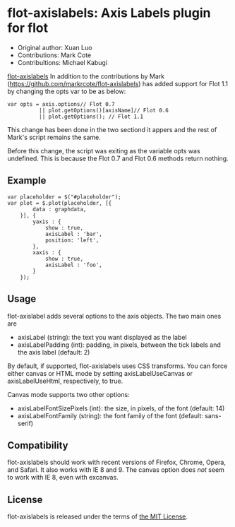 flot-axislabels: Axis Labels plugin for flot
============================================

* Original author: Xuan Luo
* Contributions: Mark Cote
* Contribultions: Michael Kabugi

[flot-axislabels](https://github.com/mikeslim7/flot-axislabels) In addition to the contributions by Mark (https://github.com/markrcote/flot-axislabels)
has added support for Flot 1.1 by changing the opts var to be as below:

    var opts = axis.options// Flot 0.7
              || plot.getOptions()[axisName]// Flot 0.6
              || plot.getOptions();	// Flot 1.1
              
This change has been done in the two sectiond it appers and the rest of Mark's script remains the same.

Before this change, the script was exiting as the variable opts was undefined. This is because the Flot 0.7 and Flot 0.6
methods return nothing.


Example
-------

    var placeholder = $("#placeholder");
    var plot = $.plot(placeholder, [{
            data : graphdata,
        }], {
            yaxis : {
                show : true,
                axisLabel : 'bar',
                position: 'left',
            },
            xaxis : {
                show : true,
                axisLabel : 'foo',
            }
        });


Usage
-----

flot-axislabel adds several options to the axis objects.  The two main ones
are

* axisLabel (string): the text you want displayed as the label
* axisLabelPadding (int): padding, in pixels, between the tick labels and the
  axis label (default: 2)

By default, if supported, flot-axislabels uses CSS transforms.  You can force
either canvas or HTML mode by setting axisLabelUseCanvas or axisLabelUseHtml,
respectively, to true.

Canvas mode supports two other options:

* axisLabelFontSizePixels (int): the size, in pixels, of the font (default: 14)
* axisLabelFontFamily (string): the font family of the font (default:
  sans-serif)


Compatibility
-------------

flot-axislabels should work with recent versions of Firefox, Chrome, Opera,
and Safari.  It also works with IE 8 and 9.  The canvas option does *not*
seem to work with IE 8, even with excanvas.


License
-------

flot-axislabels is released under the terms of [the MIT License](http://www.opensource.org/licenses/MIT).

